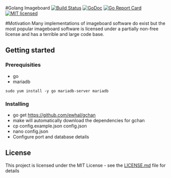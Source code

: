 #Golang Imageboard
[![Build Status](https://travis-ci.org/ewhal/gchan.svg?branch=master)](https://travis-ci.org/ewhal/gchan) [![GoDoc](https://godoc.org/github.com/ewhal/gchan?status.svg)](https://godoc.org/github.com/ewhal/gchan) [![Go Report Card](https://goreportcard.com/badge/github.com/ewhal/gchan)](https://goreportcard.com/report/github.com/ewhal/gchan) [![MIT
licensed](https://img.shields.io/badge/license-MIT-blue.svg)](https://raw.githubusercontent.com/ewhal/gchan/master/LICENSE.md)

#Motivation
Many implementations of imageboard software do exist but the most popular imageboard software is licensed under a partially non-free license and has a terrible and large code base.

## Getting started
### Prerequisities
* go
* mariadb

```
sudo yum install -y go mariadb-server mariadb
```

### Installing

* go get https://github.com/ewhal/gchan
* make will automatically download the dependencies for gchan
* cp config.example.json config.json
* nano config.json
* Configure port and database details

## License

This project is licensed under the MIT License - see the [LICENSE.md](LICENSE.md) file for details

